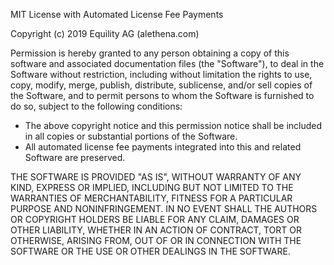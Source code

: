 MIT License with Automated License Fee Payments

Copyright (c) 2019 Equility AG (alethena.com)

Permission is hereby granted to any person obtaining a copy of this software
and associated documentation files (the "Software"), to deal in the Software
without restriction, including without limitation the rights to use, copy,
modify, merge, publish, distribute, sublicense, and/or sell copies of the
Software, and to permit persons to whom the Software is furnished to do so,
subject to the following conditions:

- The above copyright notice and this permission notice shall be included in
  all copies or substantial portions of the Software.
- All automated license fee payments integrated into this and related Software
  are preserved.

THE SOFTWARE IS PROVIDED "AS IS", WITHOUT WARRANTY OF ANY KIND, EXPRESS OR
IMPLIED, INCLUDING BUT NOT LIMITED TO THE WARRANTIES OF MERCHANTABILITY,
FITNESS FOR A PARTICULAR PURPOSE AND NONINFRINGEMENT. IN NO EVENT SHALL THE
AUTHORS OR COPYRIGHT HOLDERS BE LIABLE FOR ANY CLAIM, DAMAGES OR OTHER
LIABILITY, WHETHER IN AN ACTION OF CONTRACT, TORT OR OTHERWISE, ARISING FROM,
OUT OF OR IN CONNECTION WITH THE SOFTWARE OR THE USE OR OTHER DEALINGS IN THE
SOFTWARE.